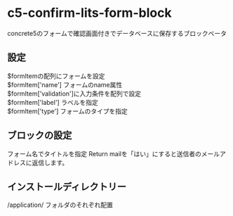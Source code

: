 # c5-confirm-lits-form-block
concrete5のフォームで確認画面付きでデータベースに保存するブロックベータ

## 設定
$formItemの配列にフォームを設定<br>
$formItem['name'] フォームのname属性<br>
$formItem['validation']に入力条件を配列で設定<br>
$formItem['label'] ラベルを指定<br>
$formItem['type'] フォームのタイプを指定<br>

## ブロックの設定
フォーム名でタイトルを指定
Return mailを「はい」にすると送信者のメールアドレスに返信します。

## インストールディレクトリー

/application/
フォルダのそれぞれ配置